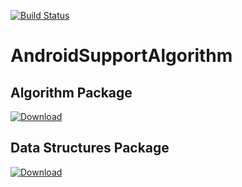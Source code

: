 [![Build Status](https://travis-ci.org/ntvinh11586/AndroidSupportAlgorithm.svg?branch=dev)](https://travis-ci.org/ntvinh11586/AndroidSupportAlgorithm)

# AndroidSupportAlgorithm

## Algorithm Package

[ ![Download](https://api.bintray.com/packages/ntvinh11586/android-support-algorithm/algorithms/images/download.svg) ](https://bintray.com/ntvinh11586/android-support-algorithm/algorithms/_latestVersion)


## Data Structures Package

 [ ![Download](https://api.bintray.com/packages/ntvinh11586/android-support-algorithm/data-structures/images/download.svg) ](https://bintray.com/ntvinh11586/android-support-algorithm/data-structures/_latestVersion)

